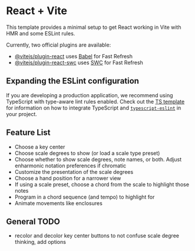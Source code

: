 # React + Vite

This template provides a minimal setup to get React working in Vite with HMR and some ESLint rules.

Currently, two official plugins are available:

- [@vitejs/plugin-react](https://github.com/vitejs/vite-plugin-react/blob/main/packages/plugin-react) uses [Babel](https://babeljs.io/) for Fast Refresh
- [@vitejs/plugin-react-swc](https://github.com/vitejs/vite-plugin-react/blob/main/packages/plugin-react-swc) uses [SWC](https://swc.rs/) for Fast Refresh

## Expanding the ESLint configuration

If you are developing a production application, we recommend using TypeScript with type-aware lint rules enabled. Check out the [TS template](https://github.com/vitejs/vite/tree/main/packages/create-vite/template-react-ts) for information on how to integrate TypeScript and [`typescript-eslint`](https://typescript-eslint.io) in your project.


## Feature List
- Choose a key center
- Choose scale degrees to show (or load a scale type preset)
- Choose whether to show scale degrees, note names, or both. Adjust enharmonic notation preferences if chromatic
- Customize the presentation of the scale degrees
- Choose a hand position for a narrower view
- If using a scale preset, choose a chord from the scale to highlight those notes
- Program in a chord sequence (and tempo) to highlight for
- Animate movements like enclosures

## General TODO
- recolor and decolor key center buttons to not confuse scale degree thinking, add options